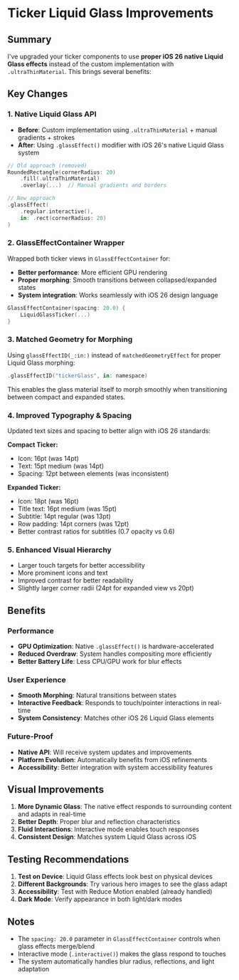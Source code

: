 # Ticker Liquid Glass Improvements

## Summary

I've upgraded your ticker components to use **proper iOS 26 native Liquid Glass effects** instead of the custom implementation with `.ultraThinMaterial`. This brings several benefits:

## Key Changes

### 1. **Native Liquid Glass API**

- **Before**: Custom implementation using `.ultraThinMaterial` + manual gradients + strokes
- **After**: Using `.glassEffect()` modifier with iOS 26's native Liquid Glass system

```swift
// Old approach (removed)
RoundedRectangle(cornerRadius: 20)
    .fill(.ultraThinMaterial)
    .overlay(...)  // Manual gradients and borders

// New approach
.glassEffect(
    .regular.interactive(),
    in: .rect(cornerRadius: 20)
)
```

### 2. **GlassEffectContainer Wrapper**

Wrapped both ticker views in `GlassEffectContainer` for:

- **Better performance**: More efficient GPU rendering
- **Proper morphing**: Smooth transitions between collapsed/expanded states
- **System integration**: Works seamlessly with iOS 26 design language

```swift
GlassEffectContainer(spacing: 20.0) {
    LiquidGlassTicker(...)
}
```

### 3. **Matched Geometry for Morphing**

Using `glassEffectID(_:in:)` instead of `matchedGeometryEffect` for proper Liquid Glass morphing:

```swift
.glassEffectID("tickerGlass", in: namespace)
```

This enables the glass material itself to morph smoothly when transitioning between compact and expanded states.

### 4. **Improved Typography & Spacing**

Updated text sizes and spacing to better align with iOS 26 standards:

**Compact Ticker:**

- Icon: 16pt (was 14pt)
- Text: 15pt medium (was 14pt)
- Spacing: 12pt between elements (was inconsistent)

**Expanded Ticker:**

- Icon: 18pt (was 16pt)
- Title text: 16pt medium (was 15pt)
- Subtitle: 14pt regular (was 13pt)
- Row padding: 14pt corners (was 12pt)
- Better contrast ratios for subtitles (0.7 opacity vs 0.6)

### 5. **Enhanced Visual Hierarchy**

- Larger touch targets for better accessibility
- More prominent icons and text
- Improved contrast for better readability
- Slightly larger corner radii (24pt for expanded view vs 20pt)

## Benefits

### Performance

- **GPU Optimization**: Native `.glassEffect()` is hardware-accelerated
- **Reduced Overdraw**: System handles compositing more efficiently
- **Better Battery Life**: Less CPU/GPU work for blur effects

### User Experience

- **Smooth Morphing**: Natural transitions between states
- **Interactive Feedback**: Responds to touch/pointer interactions in real-time
- **System Consistency**: Matches other iOS 26 Liquid Glass elements

### Future-Proof

- **Native API**: Will receive system updates and improvements
- **Platform Evolution**: Automatically benefits from iOS refinements
- **Accessibility**: Better integration with system accessibility features

## Visual Improvements

1. **More Dynamic Glass**: The native effect responds to surrounding content and adapts in real-time
2. **Better Depth**: Proper blur and reflection characteristics
3. **Fluid Interactions**: Interactive mode enables touch responses
4. **Consistent Design**: Matches system Liquid Glass across iOS

## Testing Recommendations

1. **Test on Device**: Liquid Glass effects look best on physical devices
2. **Different Backgrounds**: Try various hero images to see the glass adapt
3. **Accessibility**: Test with Reduce Motion enabled (already handled)
4. **Dark Mode**: Verify appearance in both light/dark modes

## Notes

- The `spacing: 20.0` parameter in `GlassEffectContainer` controls when glass effects merge/blend
- Interactive mode (`.interactive()`) makes the glass respond to touches
- The system automatically handles blur radius, reflections, and light adaptation
